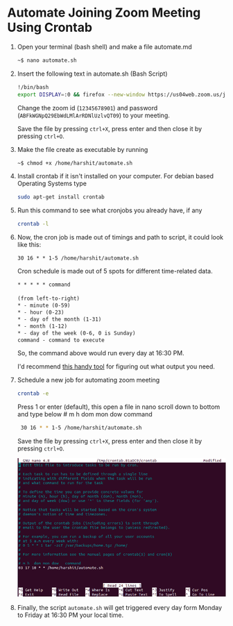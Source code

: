 # Automate Joining Zoom Meeting Using Crontab
1. Open your terminal (bash shell) and make a file automate.md
    ```bash
    ~$ nano automate.sh
    ```
2. Insert the following text in automate.sh (Bash Script)
    ```bash
    !/bin/bash 
    export DISPLAY=:0 && firefox --new-window https://us04web.zoom.us/j12345678901pwd=ABFkWGNpQ29EbWdLMlArRDNlUzlvQT09
    ```
    Change the zoom id (`12345678901`) and password (`ABFkWGNpQ29EbWdLMlArRDNlUzlvQT09`) to your meeting.

    Save the file by pressing ```ctrl+X```, press enter and then close it by pressing ```ctrl+O```.
3. Make the file create as executable by running
    ```bash
    ~$ chmod +x /home/harshit/automate.sh
    ```
4. Install crontab if it isn't installed on your computer. For debian based Operating Systems type
    ```bash
    sudo apt-get install crontab
    ```
5. Run this command to see what cronjobs you already have, if any
    ```bash
    crontab -l
    ```
6. Now, the cron job is made out of timings and path to script, it could look like this:
    ```
    30 16 * * 1-5 /home/harshit/automate.sh
    ```
    Cron schedule is made out of 5 spots for different time-related data. 
    ```
    * * * * * command

    (from left-to-right)
    * - minute (0-59)
    * - hour (0-23)
    * - day of the month (1-31)
    * - month (1-12)
    * - day of the week (0-6, 0 is Sunday)
    command - command to execute
    ```
    So, the command above would run every day at 16:30 PM.

    I'd recommend [this handy tool](https://crontab.guru/#28_9_*_*_1-5) for figuring out what output you need.
7. Schedule a new job for automating zoom meeting
    ```bash
    crontab -e
    ```
    Press 1 or enter (default), this open a file in nano scroll down to bottom
    and type below
    \# m h  dom mon dow   command
    ```bash
     30 16 * * 1-5 /home/harshit/automate.sh
    ```
    Save the file by pressing ```ctrl+X```, press enter and then close it by pressing ```ctrl+O```.

    ![crontab -e](crontab.png)
8. Finally, the script `automate.sh` will get triggered every day form Monday to Friday at 16:30 PM your local time.
